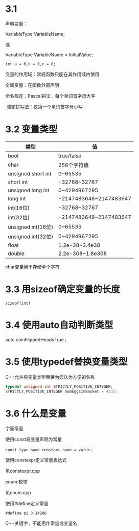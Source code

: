 # 3.1

声明变量：

VariableType   VariableName;

或

VariableType   VariableName  =  InitialValue;

`int a = 0,b = 0,c = 0;`

变量的作用域：常规函数只能在其作用域内使用

全局变量：在函数外部声明

命名规定：Pascal拼法：每个单词首字母大写

​					骆驼拼写法：仅第一个单词首字母小写

# 3.2  变量类型

| 类型 | 值          |
| ---- | ----------- |
| bool | true/false  |
| char | 256个字符值 |
| unsigned short int | 0~65535|
| short int | -32768~32767 |
| unsigned long int | 0~4294967295 |
| long int | -2147483648~2147483647 |
| int(16位) | -32768~32767 |
| int(32位) | -2147483648~2147483647 |
| unsigned int(16位) | 0~65535 |
| unsigned int(32位) | 0~4294967295 |
| float | 1.2e-38~3.4e38 |
| double | 2.2e-308~1.8e308 |

char变量用于存储单个字符



# 3.3 用sizeof确定变量的长度

`sizeof(int)`

# 3.4 使用auto自动判断类型

auto coinFlippedHeads true ;

# 3.5 使用typedef替换变量类型

C++允许将变量类型替换为您认为方便的名称

```c++
typedef unsigned int STRICTLY_POSITIVE_INTEGER;
STRICTLY_POSITIVE_INTEGER numEggsInBasket = 4532;
```

# 3.6 什么是变量

字面常量

使用const将变量声明为常量

`const type-name constant-name = value；`



使用constexpr定义常量表达式

见constexpr.cpp



enum 枚举

见enum.cpp



使用#define定义常量

`#define pi 3.14286`



C++关键字，不能用作常量或变量名




































